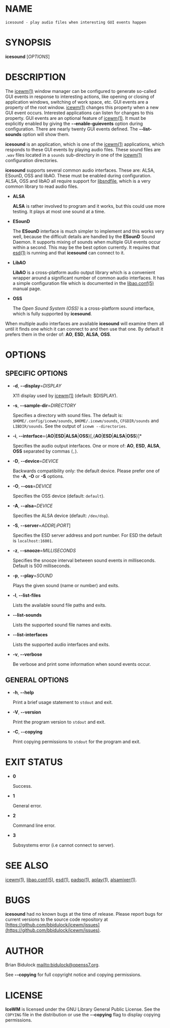 # NAME

    icesound - play audio files when interesting GUI events happen

# SYNOPSIS

**icesound** \[_OPTIONS_\]

# DESCRIPTION

The [icewm(1)](icewm.md) window manager can be configured to generate so-called
GUI events in response to interesting actions, like opening or closing
of application windows, switching of work space, etc.  GUI events are a
property of the root window.  [icewm(1)](icewm.md) changes this property when a
new GUI event occurs.  Interested applications can listen for changes to
this property.  GUI events are an optional feature of [icewm(1)](icewm.md).  It
must be explicitly enabled by giving the **--enable-guievents** option
during configuration.  There are nearly twenty GUI events defined.  The
**--list-sounds** option will show them.

**icesound** is an application, which is one of the [icewm(1)](icewm.md)
applications, which responds to these GUI events by playing audio files.
These sound files are `.wav` files located in a `sounds` sub-directory
in one of the [icewm(1)](icewm.md) configuration directories.

**icesound** supports several common audio interfaces.  These are: ALSA,
ESounD, OSS and libAO.  These must be enabled during configuration.
ALSA, OSS and libAO all require support for [libsndfile](https://en.wikipedia.org/wiki/Libsndfile), which is a
very common library to read audio files.

- **ALSA**

    **ALSA** is rather involved to program and it works, but this could use
    more testing.  It plays at most one sound at a time.

- **ESounD**

    The **ESounD** interface is much simpler to implement and this works very
    well, because the difficult details are handled by the **ESounD** Sound
    Daemon.  It supports mixing of sounds when multiple GUI events occur
    within a second.  This may be the best option currently.  It requires
    that [esd(1)](https://manned.org/esd.1) is running and that **icesound** can connect to it.

- **LibAO**

    **LibAO** is a cross-platform audio output library which is a convenient
    wrapper around a significant number of common audio interfaces.  It has
    a simple configuration file which is documented in the [libao.conf(5)](https://manned.org/libao.conf.5)
    manual page.

- **OSS**

    The _Open Sound System (OSS)_ is a cross-platform sound interface,
    which is fully supported by **icesound**.

When multiple audio interfaces are available **icesound** will examine
them all until it finds one which it can connect to and then use that
one.  By default it prefers them in the order of: **AO**, **ESD**,
**ALSA**, **OSS**.

# OPTIONS

## SPECIFIC OPTIONS

- **-d**, **--display**=_DISPLAY_

    X11 display used by [icewm(1)](icewm.md) (default: $DISPLAY).

- **-s**, **--sample-dir**=_DIRECTORY_

    Specifies a directory with sound files.  The default is:
    `$HOME/.config/icewm/sounds`, `$HOME/.icewm/sounds`, `CFGDIR/sounds`
    and `LIBDIR/sounds`.  See the output of `icewm --directories`.

- **-i**, **--interface**={**AO**\|**ESD**\|**ALSA**\|**OSS**}\[,{**AO**\|**ESD**\|**ALSA**\|**OSS**}\]\*

    Specifies the audio output interfaces. One or more of: **AO**, **ESD**,
    **ALSA**, **OSS** separated by commas (`,`).

- **-D**, **--device**=_DEVICE_

    Backwards compatibility only: the default device.
    Please prefer one of the **-A**, **-O** or **-S** options.

- **-O**, **--oss**=_DEVICE_

    Specifies the OSS device (default: `default`).

- **-A**, **--alsa**=_DEVICE_

    Specifies the ALSA device (default: `/dev/dsp`).

- **-S**, **--server**=_ADDR_\[**:**_PORT_\]

    Specifies the ESD server address and port number.
    For ESD the default is `localhost:16001`.

- **-z**, **--snooze**=_MILLISECONDS_

    Specifies the snooze interval between sound events
    in milliseconds.  Default is 500 milliseconds.

- **-p**, **--play**=_SOUND_

    Plays the given sound (name or number) and exits.

- **-l**, **--list-files**

    Lists the available sound file paths and exits.

- **--list-sounds**

    Lists the supported sound file names and exits.

- **--list-interfaces**

    Lists the supported audio interfaces and exits.

- **-v**, **--verbose**

    Be verbose and print some information when sound events occur.

## GENERAL OPTIONS

- **-h**, **--help**

    Print a brief usage statement to `stdout` and exit.

- **-V**, **--version**

    Print the program version to `stdout` and exit.

- **-C**, **--copying**

    Print copying permissions to `stdout` for the program and exit.

# EXIT STATUS

- **0**

    Success.

- **1**

    General error.

- **2**

    Command line error.

- **3**

    Subsystems error (i.e cannot connect to server).

# SEE ALSO

[icewm(1)](icewm.md),
[libao.conf(5)](https://manned.org/libao.conf.5),
[esd(1)](https://manned.org/esd.1),
[padsp(1)](https://manned.org/padsp.1),
[aplay(1)](https://manned.org/aplay.1),
[alsamixer(1)](https://manned.org/alsamixer.1).

# BUGS

**icesound** had no known bugs at the time of release.  Please report bugs
for current versions to the source code repository at
[https://github.com/bbidulock/icewm/issues](https://github.com/bbidulock/icewm/issues).

# AUTHOR

Brian Bidulock [mailto:bidulock@openss7.org](mailto:bidulock@openss7.org).

See **--copying** for full copyright notice and copying permissions.

# LICENSE

**IceWM** is licensed under the GNU Library General Public License.
See the `COPYING` file in the distribution or use the **--copying** flag
to display copying permissions.
